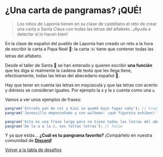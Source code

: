 # ¿Una carta de pangramas? ¡QUÉ!

> Los niños de Laponia tienen en su clase de castellano el reto de crear una carta a Santa Claus con todas las letras del alfabeto...¡Ayuda a detectar si lo hacen bien!

En la clase de español del pueblo de Laponia han creado un reto a la hora de escribir la carta a Papa Noél 🎅: la carta ✉️ tiene que contener todas las letras del alfabeto.

Desde el taller de Santa 🎅 se han enterado y quieren escribir **una función** que les diga si realmente la cadena de texto que les llega tiene, efectivamente, todas las letras del abecedario español 🔎.

Hay que tener en cuenta las letras en mayúscula y que las letras con acento y diéresis se consideran iguales. Por ejemplo la `á` y la `ä` cuenta como una `a`.

Vamos a ver unos ejemplos de frases:

```javascript
pangram('Extraño pan de col y kiwi se quemó bajo fugaz vaho'); // true
pangram('Jovencillo emponzoñado y con walkman: ¡qué figurota exhibes!'); // true

pangram('Esto es una frase larga pero no tiene todas las letras del abecedario'); // false
pangram('De la a a la z, nos faltan letras'); // false
```

Y ya que estás... **¿Cuál es tu pangrama favorito?** ¡Compártelo en nuestra comunidad de [**Discord**](https://discord.com/invite/midudev)!


[Volver a la tabla de desafíos](/README.md)
